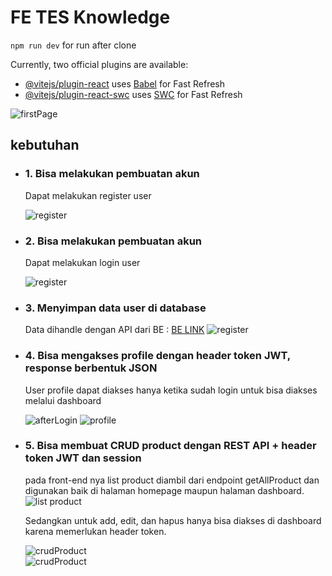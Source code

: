 # FE TES Knowledge

`npm run dev` for run after clone

Currently, two official plugins are available:

- [@vitejs/plugin-react](https://github.com/vitejs/vite-plugin-react/blob/main/packages/plugin-react/README.md) uses [Babel](https://babeljs.io/) for Fast Refresh
- [@vitejs/plugin-react-swc](https://github.com/vitejs/vite-plugin-react-swc) uses [SWC](https://swc.rs/) for Fast Refresh


![firstPage](/src//assets/preview/home(beforeLogin).png)
##  kebutuhan
- ### 1. Bisa melakukan pembuatan akun
    Dapat melakukan register user
    
    ![register](/src//assets/preview/register.png)
- ### 2. Bisa melakukan pembuatan akun
    Dapat melakukan login user
    
    ![register](/src//assets/preview/login.png)
- ### 3. Menyimpan data user di database
    Data dihandle dengan API dari BE : [BE LINK] 
    ![register](/src//assets/preview/login.png)

- ### 4. Bisa mengakses profile dengan header token JWT, response berbentuk JSON
    User profile dapat diakses hanya ketika sudah login untuk bisa diakses melalui dashboard
    
    ![afterLogin](/src//assets/preview/afterLogin.png)
    ![profile](/src//assets/preview/profile.png)

- ### 5. Bisa membuat CRUD product dengan REST API + header token JWT dan session

    pada front-end nya
    list product diambil dari endpoint getAllProduct dan digunakan baik di halaman homepage maupun halaman dashboard.
    ![list product](/src//assets/preview/afterLogin.png) 


    Sedangkan untuk add, edit, dan hapus hanya bisa diakses di dashboard karena memerlukan header token.

    ![crudProduct](/src//assets/preview/products.png)    
    ![crudProduct](/src//assets/preview/products(edit).png)    
    

[BE LINK]: <https://github.com/Dapoodap/knowledge-test-market>